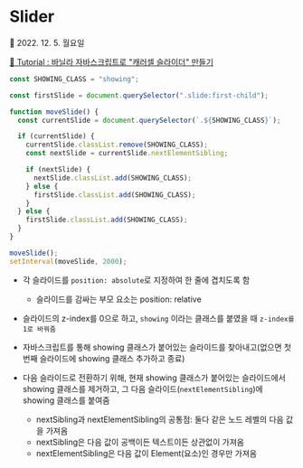 # Slider

📆 2022. 12. 5. 월요일

[📙 Tutorial : 바닐라 자바스크립트로 "캐러셀 슬라이더" 만들기](https://youtu.be/l18HCZqBs6I)

```javascript
const SHOWING_CLASS = "showing";

const firstSlide = document.querySelector(".slide:first-child");

function moveSlide() {
  const currentSlide = document.querySelector(`.${SHOWING_CLASS}`);

  if (currentSlide) {
    currentSlide.classList.remove(SHOWING_CLASS);
    const nextSlide = currentSlide.nextElementSibling;

    if (nextSlide) {
      nextSlide.classList.add(SHOWING_CLASS);
    } else {
      firstSlide.classList.add(SHOWING_CLASS);
    }
  } else {
    firstSlide.classList.add(SHOWING_CLASS);
  }
}

moveSlide();
setInterval(moveSlide, 2000);
```

- 각 슬라이드를 `position: absolute`로 지정하여 한 줄에 겹치도록 함

  - 슬라이드를 감싸는 부모 요소는 position: relative

- 슬라이드의 z-index를 0으로 하고, `showing` 이라는 클래스를 붙였을 때 `z-index를 1로 바꿔줌`

- 자바스크립트를 통해 showing 클래스가 붙어있는 슬라이드를 찾아내고(없으면 첫번째 슬라이드에 showing 클래스 추가하고 종료)

- 다음 슬라이드로 전환하기 위해, 현재 showing 클래스가 붙어있는 슬라이드에서 showing 클래스를 제거하고, 그 다음 슬라이드(`nextElementSibling`)에 showing 클래스를 붙여줌

  - nextSibling과 nextElementSibling의 공통점: 둘다 같은 노드 레벨의 다음 값을 가져옴
  - nextSibling은 다음 값이 공백이든 텍스트이든 상관없이 가져옴
  - nextElementSibling은 다음 값이 Element(요소)인 경우만 가져옴
